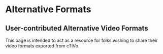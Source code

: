 # Alternative Formats
## User-contributed Alternative Video Formats

This page is intended to act as a resource for folks wishing to share their video formats exported from cTiVo.
